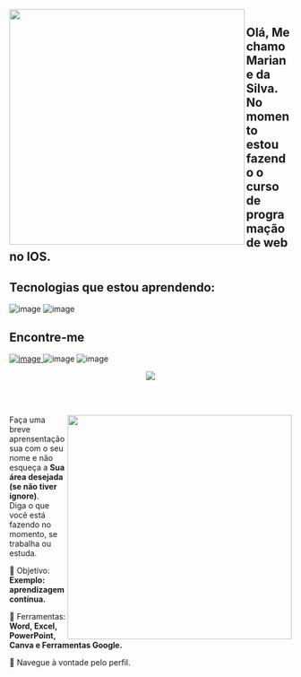 <img align="left" whidth="370px" height="420px" src="https://github.com/Mariane050319/Mariane050319/assets/146947318/8ad2af58-3938-47d7-afcb-b6d78f8a406c">

## Olá, Me chamo Mariane da Silva. No momento estou fazendo o curso de programação de web no IOS.

## Tecnologias que estou aprendendo:
![image](https://github.com/Mariane050319/Mariane050319/assets/146947318/8aaf7651-b8ab-4aef-9fa1-75183c0c4026)
![image](https://github.com/Mariane050319/Mariane050319/assets/146947318/8868b3c8-7679-42c3-a4c2-da0f695ec6bd)


## Encontre-me
<a href="https://www.instagram.com/marianedasilvamartins/">![image](https://github.com/Mariane050319/Mariane050319/assets/146947318/997bdbb3-51a2-4d36-b23d-f74802c1ce71) </a>
![image](https://github.com/Mariane050319/Mariane050319/assets/146947318/452c39d1-ec8c-44b5-b3b4-3aebbbd4f7f2)
![image](https://github.com/Mariane050319/Mariane050319/assets/146947318/69e1fa3c-cb2f-4be7-9314-7778aa0637c5)

</img>
 <div align="center">
   <a href="https://github.com/MarquinCss/github-readme-stats"><img align="center" src="https://github-readme-stats.vercel.app/api/top-langs/?username=Mariane050319&layout=compact&theme=dark&hide_border=true" /></a> 





</img>

</div>

<br> <br>

<img src="https://raw.githubusercontent.com/MicaelliMedeiros/micaellimedeiros/master/image/computer-illustration.png" min-width="400px" max-width="400px" width="400px" align="right">

<p align="left"> 
  Faça uma breve aprensentação sua com o seu nome e não esqueça a <strong>Sua área desejada (se não tiver ignore)</strong>. <br>
  Diga o que você está fazendo no momento, se trabalha ou estuda.
</p>

<p align="left">
 
  🦄 Objetivo: **Exemplo: aprendizagem contínua.**
</p>

<p align="left">
</p>

  💼 Ferramentas:  **Word, Excel, PowerPoint, Canva e Ferramentas Google.**


<p align="left">
  💌 Navegue à vontade pelo perfil.
</p>

 </div>
